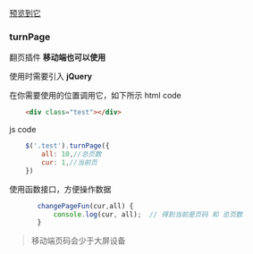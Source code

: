 [预览到它](https://18119773422.github.io/turnPage/dist)
### turnPage
翻页插件
 **移动端也可以使用**

使用时需要引入
__jQuery__

在你需要使用的位置调用它，如下所示
html code
```html
    <div class="test"></div>

```
js code
```js
    $('.test').turnPage({
        all: 10,//总页数
        cur: 1,//当前页
    })
 ```

使用函数接口，方便操作数据
 ```js
        changePageFun(cur,all) {
            console.log(cur, all);  // 得到当前是页码 和 总页数
        }
 ```
>移动端页码会少于大屏设备
